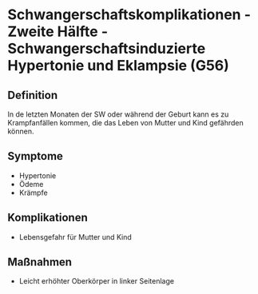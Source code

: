 # Schwangerschaftskomplikationen - Zweite Hälfte -  Schwangerschaftsinduzierte Hypertonie und Eklampsie (G56)

## Definition
In de letzten Monaten der SW oder während der Geburt kann es zu Krampfanfällen kommen, die das Leben von Mutter und Kind gefährden können.

## Symptome
+ Hypertonie
+ Ödeme
+ Krämpfe

## Komplikationen
+ Lebensgefahr für Mutter und Kind

## Maßnahmen
+ Leicht erhöhter Oberkörper in linker Seitenlage